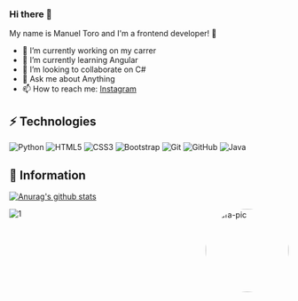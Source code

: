 ### Hi there 👋


My name is Manuel Toro and I'm a  frontend developer! 👋

- 🔭 I’m currently working on my carrer
- 🌱 I’m currently learning Angular
- 👯 I’m looking to collaborate on C#
- 💬 Ask me about Anything
- 📫 How to reach me: [Instagram](https://www.instagram.com/code.penguin.cl/)



## ⚡ Technologies

![Python](https://img.shields.io/badge/-Python-black?logo=Python&style=flat-square)
![HTML5](https://img.shields.io/badge/-HTML5-E34F26?style=flat-square&logo=html5&logoColor=white)
![CSS3](https://img.shields.io/badge/-CSS3-1572B6?style=flat-square&logo=css3)
![Bootstrap](https://img.shields.io/badge/-Bootstrap-563D7C?style=flat-square&logo=bootstrap)
![Git](https://img.shields.io/badge/-Git-black?style=flat-square&logo=git)
![GitHub](https://img.shields.io/badge/-GitHub-181717?style=flat-square&logo=github)
![Java](https://img.shields.io/badge/-Java-red?logo=Java&style=flat-square)

## 💬 Information

[![Anurag's github stats](https://github-readme-stats.vercel.app/api?username=manuel212113&show_icons=true&theme=dracula&include_all_commits=true&count_private=true)](https://github.com/anuraghazra/github-readme-stats)

  <img align="right" alt="Rafa-pic" height="150" style="border-radius:200px;" src="https://media.discordapp.net/attachments/975923109548937240/1008999611043676161/download20220802032010.png?width=507&height=507">

![1](https://github-readme-stats.vercel.app/api/top-langs/?username=manuel212113&theme=radical)
